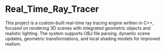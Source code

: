# Real_Time_Ray_Tracer
This project is a custom-built real-time ray tracing engine written in C++, focused on rendering 3D scenes with integrated geometric objects and realistic lighting. The system supports OBJ file parsing, dynamic scene updates, geometric transformations, and local shading models for improved realism.
